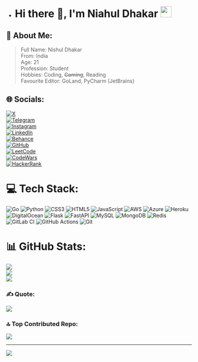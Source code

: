 - # Hi there 👋,  I'm Niahul Dhakar <img src="https://raw.githubusercontent.com/MartinHeinz/MartinHeinz/master/wave.gif" width="30px">

## 💫 About Me:
> Full Name: Nishul Dhakar <br/>
> From: India <br/>
> Age: 21 <br/>
> Profession: Student <br/>
> Hobbies: Coding, ~~Gaming~~, Reading <br/>
> Favourite Editor: GoLand, PyCharm (JetBrains) <br/>

## 🌐 Socials:

[![X](https://img.shields.io/badge/X-black.svg?logo=X&logoColor=white)](https://x.com/NishulDhakar)  
[![Telegram](https://img.shields.io/badge/Telegram-black.svg?logo=Telegram&logoColor=white)](https://t.me/nishuldhakar)  
[![Instagram](https://img.shields.io/badge/Instagram-black.svg?logo=Instagram&logoColor=white)](https://instagram.com/NishulDhakar)  
[![LinkedIn](https://img.shields.io/badge/LinkedIn-black.svg?logo=Linkedin&logoColor=white)](https://linkedin.com/in/NishulDhakar)  
[![Behance](https://img.shields.io/badge/Behance-black.svg?logo=Behance&logoColor=white)](https://behance.net/NishulDhakar)  
[![GitHub](https://img.shields.io/badge/GitHub-black.svg?logo=GitHub&logoColor=white)](https://github.com/NishulDhakar)  
[![LeetCode](https://img.shields.io/badge/LeetCode-black.svg?logo=LeetCode&logoColor=white)](https://leetcode.com/NishulDhakar)  
[![CodeWars](https://img.shields.io/badge/CodeWars-black.svg?logo=CodeWars&logoColor=white)](https://www.codewars.com/users/NishulDhakar)  
[![HackerRank](https://img.shields.io/badge/HackerRank-black.svg?logo=HackerRank&logoColor=white)](https://www.hackerrank.com/NishulDhakar)  


# 💻 Tech Stack:
![Go](https://img.shields.io/badge/go-%2300ADD8.svg?style=plastic&logo=go&logoColor=white) ![Python](https://img.shields.io/badge/python-3670A0?style=plastic&logo=python&logoColor=ffdd54) ![CSS3](https://img.shields.io/badge/css3-%231572B6.svg?style=plastic&logo=css3&logoColor=white) ![HTML5](https://img.shields.io/badge/html5-%23E34F26.svg?style=plastic&logo=html5&logoColor=white) ![JavaScript](https://img.shields.io/badge/javascript-%23323330.svg?style=plastic&logo=javascript&logoColor=%23F7DF1E) ![AWS](https://img.shields.io/badge/AWS-%23FF9900.svg?style=plastic&logo=amazon-aws&logoColor=white) ![Azure](https://img.shields.io/badge/azure-%230072C6.svg?style=plastic&logo=microsoftazure&logoColor=white) ![Heroku](https://img.shields.io/badge/heroku-%23430098.svg?style=plastic&logo=heroku&logoColor=white) ![DigitalOcean](https://img.shields.io/badge/DigitalOcean-%230167ff.svg?style=plastic&logo=digitalOcean&logoColor=white) ![Flask](https://img.shields.io/badge/flask-%23000.svg?style=plastic&logo=flask&logoColor=white) ![FastAPI](https://img.shields.io/badge/FastAPI-005571?style=plastic&logo=fastapi) ![MySQL](https://img.shields.io/badge/mysql-4479A1.svg?style=plastic&logo=mysql&logoColor=white) ![MongoDB](https://img.shields.io/badge/MongoDB-%234ea94b.svg?style=plastic&logo=mongodb&logoColor=white) ![Redis](https://img.shields.io/badge/redis-%23DD0031.svg?style=plastic&logo=redis&logoColor=white) ![GitLab CI](https://img.shields.io/badge/gitlab%20CI-%23181717.svg?style=plastic&logo=gitlab&logoColor=white) ![GitHub Actions](https://img.shields.io/badge/github%20actions-%232671E5.svg?style=plastic&logo=githubactions&logoColor=white) ![Git](https://img.shields.io/badge/git-%23F05033.svg?style=plastic&logo=git&logoColor=white)

# 📊 GitHub Stats:
![](https://github-readme-stats.vercel.app/api?username=Nishuldhakar&theme=dark&hide_border=false&include_all_commits=true&count_private=true)<br/>
![](https://github-readme-streak-stats.herokuapp.com/?user=Nishuldhakar&theme=dark&hide_border=false)<br/>
![](https://github-readme-stats.vercel.app/api/top-langs/?username=Nishuldhakar&theme=dark&hide_border=false&include_all_commits=true&count_private=true&layout=compact)

### ✍️ Quote:
![](https://quotes-github-readme.vercel.app/api?type=horizontal&theme=radical)

### 🔝 Top Contributed Repo: 
![](https://github-contributor-stats.vercel.app/api?username=Nishuldhakar&limit=5&theme=dark&combine_all_yearly_contributions=true)

---
[![](https://visitcount.itsvg.in/api?id=Nishuldhakar&icon=10&color=13)](https://github.com/Nishuldhakar)
